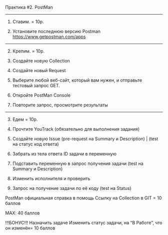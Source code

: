 Практика #2.
PostMan
 
--------------------------
1. Ставим. = 10p.

1. Установите последнюю версию Postman 
https://www.getpostman.com/apps

--------------------------
2. Крепим. = 10p.

1. Создайте новую Collection
2. Создайте новый Request
3. Выберите любой веб-сайт, который вам нужен, и отправьте тестовый запрос GET.
4. Откройте PostMan Console
5. Повторите запрос, просмотрите результаты

--------------------------
3. Едем = 10p.

0. Прочтите YouTrack (обязательно для выполнения задания)
1. Создайте новую Issue (pre-request на Summary и Description) | (test на статус код ответа)
2. Забрать из тела ответа ID задачи в переменную 
3. Подставить переменную в запрос получения задачи (test на Summary и Description)
4. Изменить исполнителя и проверить
5. Запрос на получение задачи по её коду (test на Status)

PostMan официальная справка в помощь
Ссылку на Collection в GIT = 10 баллов

MAX: 40 баллов

!!!БОНУС!!!
Назначить задаче Изменить статус задачи, на “В Работе”, что он изменён= 10 баллов 
